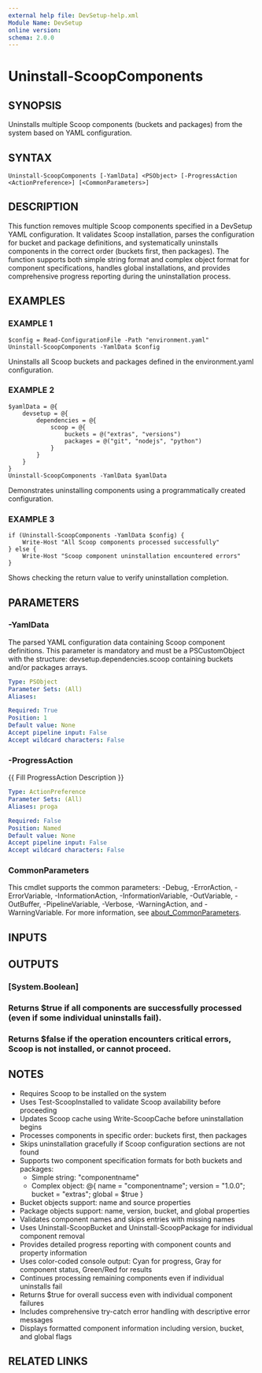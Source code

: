 ```yaml
---
external help file: DevSetup-help.xml
Module Name: DevSetup
online version:
schema: 2.0.0
---
```


# Uninstall-ScoopComponents

## SYNOPSIS
Uninstalls multiple Scoop components (buckets and packages) from the system based on YAML configuration.

## SYNTAX

```
Uninstall-ScoopComponents [-YamlData] <PSObject> [-ProgressAction <ActionPreference>] [<CommonParameters>]
```

## DESCRIPTION
This function removes multiple Scoop components specified in a DevSetup YAML configuration.
It validates Scoop installation, parses the configuration for bucket and package definitions,
and systematically uninstalls components in the correct order (buckets first, then packages).
The function supports both simple string format and complex object format for component
specifications, handles global installations, and provides comprehensive progress reporting
during the uninstallation process.

## EXAMPLES

### EXAMPLE 1
```
$config = Read-ConfigurationFile -Path "environment.yaml"
Uninstall-ScoopComponents -YamlData $config
```

Uninstalls all Scoop buckets and packages defined in the environment.yaml configuration.

### EXAMPLE 2
```
$yamlData = @{
    devsetup = @{
        dependencies = @{
            scoop = @{
                buckets = @("extras", "versions")
                packages = @("git", "nodejs", "python")
            }
        }
    }
}
Uninstall-ScoopComponents -YamlData $yamlData
```

Demonstrates uninstalling components using a programmatically created configuration.

### EXAMPLE 3
```
if (Uninstall-ScoopComponents -YamlData $config) {
    Write-Host "All Scoop components processed successfully"
} else {
    Write-Host "Scoop component uninstallation encountered errors"
}
```

Shows checking the return value to verify uninstallation completion.

## PARAMETERS

### -YamlData
The parsed YAML configuration data containing Scoop component definitions.
This parameter is mandatory and must be a PSCustomObject with the structure:
devsetup.dependencies.scoop containing buckets and/or packages arrays.

```yaml
Type: PSObject
Parameter Sets: (All)
Aliases:

Required: True
Position: 1
Default value: None
Accept pipeline input: False
Accept wildcard characters: False
```

### -ProgressAction
{{ Fill ProgressAction Description }}

```yaml
Type: ActionPreference
Parameter Sets: (All)
Aliases: proga

Required: False
Position: Named
Default value: None
Accept pipeline input: False
Accept wildcard characters: False
```

### CommonParameters
This cmdlet supports the common parameters: -Debug, -ErrorAction, -ErrorVariable, -InformationAction, -InformationVariable, -OutVariable, -OutBuffer, -PipelineVariable, -Verbose, -WarningAction, and -WarningVariable. For more information, see [about_CommonParameters](http://go.microsoft.com/fwlink/?LinkID=113216).

## INPUTS

## OUTPUTS

### [System.Boolean]
### Returns $true if all components are successfully processed (even if some individual uninstalls fail).
### Returns $false if the operation encounters critical errors, Scoop is not installed, or cannot proceed.
## NOTES
- Requires Scoop to be installed on the system
- Uses Test-ScoopInstalled to validate Scoop availability before proceeding
- Updates Scoop cache using Write-ScoopCache before uninstallation begins
- Processes components in specific order: buckets first, then packages
- Skips uninstallation gracefully if Scoop configuration sections are not found
- Supports two component specification formats for both buckets and packages:
  * Simple string: "componentname"
  * Complex object: @{ name = "componentname"; version = "1.0.0"; bucket = "extras"; global = $true }
- Bucket objects support: name and source properties
- Package objects support: name, version, bucket, and global properties
- Validates component names and skips entries with missing names
- Uses Uninstall-ScoopBucket and Uninstall-ScoopPackage for individual component removal
- Provides detailed progress reporting with component counts and property information
- Uses color-coded console output: Cyan for progress, Gray for component status, Green/Red for results
- Continues processing remaining components even if individual uninstalls fail
- Returns $true for overall success even with individual component failures
- Includes comprehensive try-catch error handling with descriptive error messages
- Displays formatted component information including version, bucket, and global flags

## RELATED LINKS
